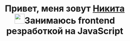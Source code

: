 <h1 align="center">Привет, меня зовут <a href="https://hh.ru/resume/c04bdaffff0b4d293e0039ed1f78766d457049" target="_blank">Никита</a> 
<br>
<img src="https://github.com/blackcater/blackcater/raw/main/images/Hi.gif" height="32"/>Занимаюсь frontend резработкой на JavaScript</h1>
<h3 align="center"></h3>
